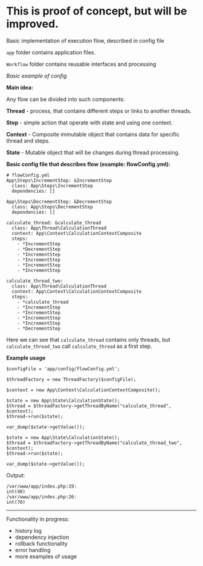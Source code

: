 # This is proof of concept, but will be improved.
Basic implementation of execution flow, described in config file

`app` folder contains application files.

`Workflow` folder contains reusable interfaces and processing


*Basic example of config*

**Main idea:** 

Any flow can be divided into such components:

**Thread** - process, that contains different steps or links to another threads.

**Step** - simple action that operate with state and using one context.

**Context** - Composite immutable object that contains data for specific thread and steps.

**State** - Mutable object that will be changes during thread processing.

**Basic config file that describes flow (example: flowConfig.yml):** 
    
    # flowConfig.yml
    App\Steps\IncrementStep: &IncrementStep
      class: App\Steps\IncrementStep
      dependencies: []
    
    App\Steps\DecrementStep: &DecrementStep
      class: App\Steps\DecrementStep
      dependencies: []
    
    calculate_thread: &calculate_thread
      class: App\Thread\CalculationThread
      context: App\Context\CalculationContextComposite
      steps:
        - *IncrementStep
        - *DecrementStep
        - *IncrementStep
        - *IncrementStep
        - *IncrementStep
        - *IncrementStep
    
    calculate_thread_two:
      class: App\Thread\CalculationThread
      context: App\Context\CalculationContextComposite
      steps:
        - *calculate_thread
        - *IncrementStep
        - *IncrementStep
        - *IncrementStep
        - *IncrementStep
        - *DecrementStep


Here we can see that `calculate_thread` contains only threads, but `calculate_thread_two` call `calculate_thread` as a first step.


**Example usage**

    $configFile = 'app/config/flowConfig.yml';
    
    $threadFactory = new ThreadFactory($configFile);
    
    $context = new App\Context\CalculationContextComposite();
    
    $state = new App\State\CalculationState();
    $thread = $threadFactory->getThreadByName("calculate_thread", $context);
    $thread->run($state);
    
    var_dump($state->getValue());
    
    $state = new App\State\CalculationState();
    $thread = $threadFactory->getThreadByName("calculate_thread_two", $context);
    $thread->run($state);
    
    var_dump($state->getValue());

Output: 

    /var/www/app/index.php:19:
    int(40)
    /var/www/app/index.php:26:
    int(70)


---
Functionality in progress:
- history log
- dependency injection
- rollback functionality
- error handling
- more examples of usage
